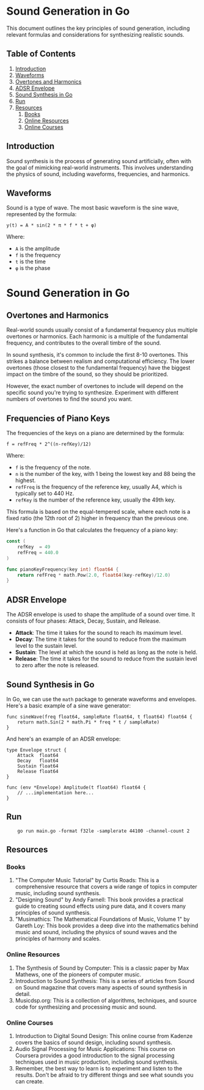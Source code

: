# Sound Generation in Go

This document outlines the key principles of sound generation, including relevant formulas and considerations for synthesizing realistic sounds.

## Table of Contents

1. [Introduction](#introduction)
2. [Waveforms](#waveforms)
3. [Overtones and Harmonics](#overtones-and-harmonics)
4. [ADSR Envelope](#adsr-envelope)
5. [Sound Synthesis in Go](#sound-synthesis-in-go)
6. [Run](#run)
7. [Resources](#resources)
    1. [Books](#books)
    2. [Online Resources](#online-resources)
    3. [Online Courses](#online-courses)

## Introduction

Sound synthesis is the process of generating sound artificially, often with the goal of mimicking real-world instruments. This involves understanding the physics of sound, including waveforms, frequencies, and harmonics.

## Waveforms

Sound is a type of wave. The most basic waveform is the sine wave, represented by the formula:

```text
y(t) = A * sin(2 * π * f * t + φ)
```


Where:
- `A` is the amplitude
- `f` is the frequency
- `t` is the time
- `φ` is the phase

# Sound Generation in Go

## Overtones and Harmonics

Real-world sounds usually consist of a fundamental frequency plus multiple overtones or harmonics. Each harmonic is a multiple of the fundamental frequency, and contributes to the overall timbre of the sound.

In sound synthesis, it's common to include the first 8-10 overtones. This strikes a balance between realism and computational efficiency. The lower overtones (those closest to the fundamental frequency) have the biggest impact on the timbre of the sound, so they should be prioritized.

However, the exact number of overtones to include will depend on the specific sound you're trying to synthesize. Experiment with different numbers of overtones to find the sound you want.

## Frequencies of Piano Keys

The frequencies of the keys on a piano are determined by the formula:
```text
f = refFreq * 2^((n-refKey)/12)
```


Where:
- `f` is the frequency of the note.
- `n` is the number of the key, with 1 being the lowest key and 88 being the highest.
- `refFreq` is the frequency of the reference key, usually A4, which is typically set to 440 Hz.
- `refKey` is the number of the reference key, usually the 49th key.

This formula is based on the equal-tempered scale, where each note is a fixed ratio (the 12th root of 2) higher in frequency than the previous one.

Here's a function in Go that calculates the frequency of a piano key:

```go
const (
    refKey  = 49
    refFreq = 440.0
)

func pianoKeyFrequency(key int) float64 {
    return refFreq * math.Pow(2.0, float64(key-refKey)/12.0)
}
```

## ADSR Envelope

The ADSR envelope is used to shape the amplitude of a sound over time. It consists of four phases: Attack, Decay, Sustain, and Release.

- **Attack**: The time it takes for the sound to reach its maximum level.
- **Decay**: The time it takes for the sound to reduce from the maximum level to the sustain level.
- **Sustain**: The level at which the sound is held as long as the note is held.
- **Release**: The time it takes for the sound to reduce from the sustain level to zero after the note is released.

## Sound Synthesis in Go

In Go, we can use the `math` package to generate waveforms and envelopes. Here's a basic example of a sine wave generator:

```golang
func sineWave(freq float64, sampleRate float64, t float64) float64 {
    return math.Sin(2 * math.Pi * freq * t / sampleRate)
}
```

And here's an example of an ADSR envelope:

```golang
type Envelope struct {
    Attack  float64
    Decay   float64
    Sustain float64
    Release float64
}

func (env *Envelope) Amplitude(t float64) float64 {
    // ...implementation here...
}
```

## Run
    
```shell
    go run main.go -format f32le -samplerate 44100 -channel-count 2
```

## Resources

### Books

1. "The Computer Music Tutorial" by Curtis Roads: This is a comprehensive resource that covers a wide range of topics in computer music, including sound synthesis.
2. "Designing Sound" by Andy Farnell: This book provides a practical guide to creating sound effects using pure data, and it covers many principles of sound synthesis.
3. "Musimathics: The Mathematical Foundations of Music, Volume 1" by Gareth Loy: This book provides a deep dive into the mathematics behind music and sound, including the physics of sound waves and the principles of harmony and scales.

### Online Resources

1. The Synthesis of Sound by Computer: This is a classic paper by Max Mathews, one of the pioneers of computer music.
2. Introduction to Sound Synthesis: This is a series of articles from Sound on Sound magazine that covers many aspects of sound synthesis in detail.
3. Musicdsp.org: This is a collection of algorithms, techniques, and source code for synthesizing and processing music and sound.

### Online Courses

1. Introduction to Digital Sound Design: This online course from Kadenze covers the basics of sound design, including sound synthesis.
2. Audio Signal Processing for Music Applications: This course on Coursera provides a good introduction to the signal processing techniques used in music production, including sound synthesis.
3. Remember, the best way to learn is to experiment and listen to the results. Don't be afraid to try different things and see what sounds you can create.

